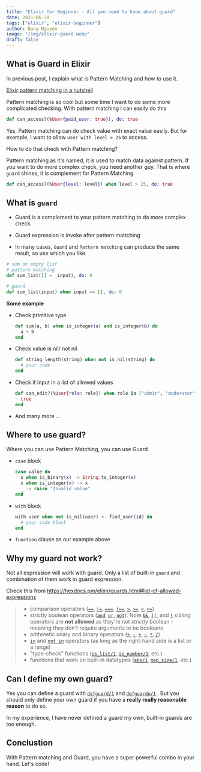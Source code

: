 ```yaml
---
title: "Elixir for Beginner - All you need to know about guard"
date: 2021-06-30
tags: ["elixir", "elixir-beginner"]
author: Dung Nguyen
image: "/img/elixir-guard.webp"
draft: false
---
```


## What is Guard in Elixir

In previous post, I explain what is Pattern Matching and how to use it.

[Elixir pattern matching in a nutshell](https://dev.to/bluzky/elixir-pattern-matching-in-a-nutshell-5fef)

Pattern matching is so cool but some time I want to do some more complicated checking. With pattern matching I can easily do this

```elixir
def can_access?(%User{paid_user: true}), do: true
```

Yes, Pattern matching can do check value with exact value easily. But for example, I want to allow `user with level > 25` to access.

How to do that check with Pattern matching?

Pattern matching as it's named, it is used to match data against pattern. If you want to do more complex check, you need another guy. That is where `guard` shines, it is complement for Pattern Matching



```elixir
def can_access?(%User{level: level}) when level > 25, do: true
```



## What is `guard`

- Guard is a complement to your pattern matching to do more complex check.

- Guard expression is invoke after pattern mattching

- In many cases, `Guard` and `Pattern matching` can produce the same result, so use which you like.



```elixir
# sum on empty list
# pattern matching
def sum_list([] = _input), do: 0

# guard
def sum_list(input) when input == [], do: 0
```



**Some example**

- Check primitive type

  ```elixir
  def sum(a, b) when is_integer(a) and is_integer(b) do
  	a + b
  end
  ```

- Check value is nil/ not nil

  ```elixir
  def string_length(string) when not is_nil(string) do
  	# your code
  end
  ```

- Check if input  in a list of allowed values

  ```elixir
  def can_edit?(%User{role: role}) when role in ["admin", "moderator"] do
  	true
  end
  ```

- And many more ...




## Where to use guard?

Where you can use Pattern Matching, you can use Guard

- `case` block

  ```elixir
  case value do
  	x when is_binary(x) -> String.to_integer(x)
  	x when is_integer(x) -> x
  	_ -> raise "Invalid value"
  end
  ```

  

- `with` block

  ```elixir
  with user when not is_nil(user) <- find_user(id) do
  	# your code block
  end
  ```

  

- `function` clause as our example above



## Why my guard not work?

Not all expression will work with guard. Only a list of built-in `guard` and combination of them work in guard expression.

Check this from https://hexdocs.pm/elixir/guards.html#list-of-allowed-expressions

> - comparison operators ([`==`](https://hexdocs.pm/elixir/Kernel.html#==/2), [`!=`](https://hexdocs.pm/elixir/Kernel.html#!=/2), [`===`](https://hexdocs.pm/elixir/Kernel.html#===/2), [`!==`](https://hexdocs.pm/elixir/Kernel.html#!==/2), [`>`](https://hexdocs.pm/elixir/Kernel.html#%3E/2), [`>=`](https://hexdocs.pm/elixir/Kernel.html#%3E=/2), [`<`](https://hexdocs.pm/elixir/Kernel.html#%3C/2), [`<=`](https://hexdocs.pm/elixir/Kernel.html#%3C=/2))
> - strictly boolean operators ([`and`](https://hexdocs.pm/elixir/Kernel.html#and/2), [`or`](https://hexdocs.pm/elixir/Kernel.html#or/2), [`not`](https://hexdocs.pm/elixir/Kernel.html#not/1)). Note [`&&`](https://hexdocs.pm/elixir/Kernel.html#&&/2), [`||`](https://hexdocs.pm/elixir/Kernel.html#%7C%7C/2), and [`!`](https://hexdocs.pm/elixir/Kernel.html#!/1) sibling operators are **not allowed** as they're not *strictly* boolean - meaning they don't require arguments to be booleans
> - arithmetic unary and binary operators ([`+`](https://hexdocs.pm/elixir/Kernel.html#+/1), [`-`](https://hexdocs.pm/elixir/Kernel.html#-/1), [`+`](https://hexdocs.pm/elixir/Kernel.html#+/2), [`-`](https://hexdocs.pm/elixir/Kernel.html#-/2), [`*`](https://hexdocs.pm/elixir/Kernel.html#*/2), [`/`](https://hexdocs.pm/elixir/Kernel.html#//2))
> - [`in`](https://hexdocs.pm/elixir/Kernel.html#in/2) and [`not in`](https://hexdocs.pm/elixir/Kernel.html#in/2) operators (as long as the right-hand side is a list or a range)
> - "type-check" functions ([`is_list/1`](https://hexdocs.pm/elixir/Kernel.html#is_list/1), [`is_number/1`](https://hexdocs.pm/elixir/Kernel.html#is_number/1), etc.)
> - functions that work on built-in datatypes ([`abs/1`](https://hexdocs.pm/elixir/Kernel.html#abs/1), [`map_size/1`](https://hexdocs.pm/elixir/Kernel.html#map_size/1), etc.)



## Can I define my own guard?

Yes you can define a guard with  [`defguard/1`](https://hexdocs.pm/elixir/Kernel.html#defguard/1) and [`defguardp/1`](https://hexdocs.pm/elixir/Kernel.html#defguardp/1) . But you should only define your own guard if you have a **really really reasonable reason** to do so.

In my experience, I have never defined a guard my own, built-in guards are too enough.



## Conclustion

With Pattern matching and Guard, you have a super powerful combo in your hand. Let's code!
